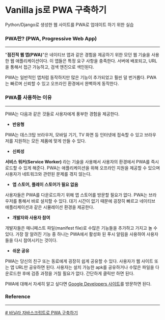 # Vanilla js로 PWA 구축하기

Python/Django로 생성한 웹 사이트를 PWA로 업데이트 하기 위한 실습  

### PWA란? (PWA, Progressive Web App)

---

"**점진적 웹 앱(PWA)**"은 네이티브 앱과 같은 경험을 제공하기 위한 모던 웹 기술을 사용한 웹 애플리케이션이다. 이 앱들은 특정 요구 사항을 충족한다. 서버에 배포되고, URL을 통해서 접근 가능하고, 검색 엔진으로 색인된다.

PWA는 일반적인 앱처럼 동작하지만 많은 기능이 추가되었고 훨씬 덜 번거롭다. PWA는 빠르며 신뢰할 수 있고 오프라인 환경에서 완벽하게 동작한다.

### PWA를 사용하는 이유

---

PWA는 다음과 같은 것들로 사용자에게 풍부한 경험을 제공한다.

-   **반응형**

PWA는 데스크탑 브라우저, 모바일 기기, TV 화면 등 인터넷에 접속할 수 있고 브라우저를 지원하는 모든 제품에 맞게 만들 수 있다.

-   **신뢰성**

**서비스 워커(Service Worker)**  라는 기술을 사용해서 사용자의 환경에서 PWA를 즉시 로드할 수 있게 해준다. PWA는 애플리케이션을 위해 오프라인 지원을 제공할 수 있으며 사용자가 네트워크와 관련된 문제를 겪지 않는다.

-   **앱 스토어, 플레이 스토어가 필요 없음**

사용자들은 PWA를 다운로드하기 위해 앱 스토어를 방문할 필요가 없다. PWA는 브라우저를 통해서 바로 설치할 수 있다. 대기 시간이 없기 때문에 굉장히 빠르고 네이티브 애플리케이션과 같은 시뮬레이션 환경을 제공한다.

-   **개발자와 사용자 참여**

개발자들은 매니페스트 파일(manifest file)로 수많은 기능들을 추가하고 가지고 놀 수 있다. 가장 잘 알려진 기능 중 하나는 PWA에서 활성화 된 푸시 알림을 사용하여 사용자들을 다시 참여시키는 것이다.

-   **쉬운 공유**

PWA는 당신의 친구 또는 동료에게 굉장히 쉽게 공유할 수 있다. 사용자가 웹 사이트 또는 앱 URL만 공유하면 된다. 사용자는 설치 가능한 apk를 공유하거나 수많은 파일을 다운로드한 후에 검증 과정을 거칠 필요가 없다. 간단하게 클릭만 하면 된다.

PWA에 대해서 자세히 알고 싶다면  [Google Developers 사이트](https://developers.google.com/web/progressive-web-apps/)를 방문하면 된다.

### Reference

---

[# 바닐라 자바스크립트로 PWA 구축하기](https://ui.toast.com/weekly-pick/ko_20191007)